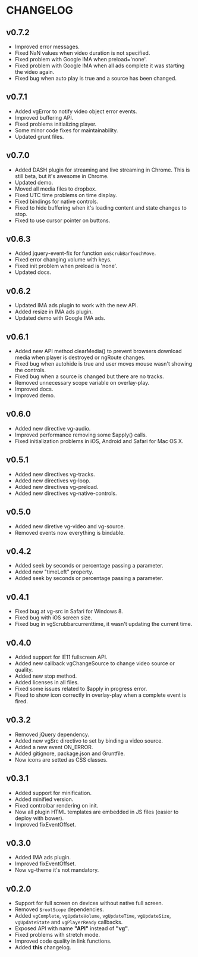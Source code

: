 CHANGELOG
================
## v0.7.2
* Improved error messages.
* Fixed NaN values when video duration is not specified.
* Fixed problem with Google IMA when preload='none'.
* Fixed problem with Google IMA when all ads complete it was starting the video again.
* Fixed bug when auto play is true and a source has been changed.

## v0.7.1
* Added vgError to notify video object error events.
* Improved buffering API.
* Fixed problems initializing player.
* Some minor code fixes for maintainability.
* Updated grunt files.

## v0.7.0
* Added DASH plugin for streaming and live streaming in Chrome. This is still beta, but it's awesome in Chrome.
* Updated demo.
* Moved all media files to dropbox.
* Fixed UTC time problems on time display.
* Fixed bindings for native controls.
* Fixed to hide buffering when it's loading content and state changes to stop.
* Fixed to use cursor pointer on buttons.

## v0.6.3
* Added jquery-event-fix for function `onScrubBarTouchMove`.
* Fixed error changing volume with keys.
* Fixed init problem when preload is 'none'.
* Updated docs.

## v0.6.2
* Updated IMA ads plugin to work with the new API.
* Added resize in IMA ads plugin.
* Updated demo with Google IMA ads.

## v0.6.1
* Added new API method clearMedia() to prevent browsers download media when player is destroyed or ngRoute changes.
* Fixed bug when autohide is true and user moves mouse wasn't showing the controls.
* Fixed bug when a source is changed but there are no tracks.
* Removed unnecessary scope variable on overlay-play.
* Improved docs.
* Improved demo.

## v0.6.0
* Added new directive vg-audio.
* Improved performance removing some $apply() calls.
* Fixed initialization problems in iOS, Android and Safari for Mac OS X.

## v0.5.1
* Added new directives vg-tracks.
* Added new directives vg-loop.
* Added new directives vg-preload.
* Added new directives vg-native-controls.

## v0.5.0
* Added new diretive vg-video and vg-source.
* Removed events now everything is bindable.

## v0.4.2
* Added seek by seconds or percentage passing a parameter.
* Added new "timeLeft" property.
* Added seek by seconds or percentage passing a parameter.

## v0.4.1
* Fixed bug at vg-src in Safari for Windows 8.
* Fixed bug with iOS screen size.
* Fixed bug in vgScrubbarcurrenttime, it wasn't updating the current time.

## v0.4.0
* Added support for IE11 fullscreen API.
* Added new callback vgChangeSource to change video source or quality.
* Added new stop method.
* Added licenses in all files.
* Fixed some issues related to $apply in progress error.
* Fixed to show icon correctly in overlay-play when a complete event is fired.

## v0.3.2
* Removed jQuery dependency.
* Added new vgSrc directivo to set by binding a video source.
* Added a new event ON_ERROR.
* Added gitignore, package.json and Gruntfile.
* Now icons are setted as CSS classes.

## v0.3.1
* Added support for minification.
* Added minified version.
* Fixed controlbar rendering on init.
* Now all plugin HTML templates are embedded in JS files (easier to deploy with bower).
* Improved fixEventOffset.

## v0.3.0
* Added IMA ads plugin.
* Improved fixEventOffset.
* Now vg-theme it's not mandatory.

## v0.2.0
* Support for full screen on devices without native full screen.
* Removed `$rootScope` dependencies.
* Added `vgComplete`, `vgUpdateVolume`, `vgUpdateTime`, `vgUpdateSize`, `vgUpdateState` and `vgPlayerReady` callbacks.
* Exposed API with name **"API"** instead of **"vg"**.
* Fixed problems with stretch mode.
* Improved code quality in link functions.
* Added **this** changelog.
